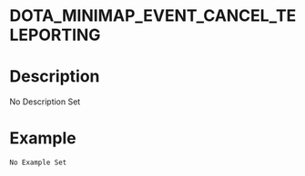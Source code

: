 # DOTA_MINIMAP_EVENT_CANCEL_TELEPORTING
# Description
No Description Set
# Example
```No Example Set```